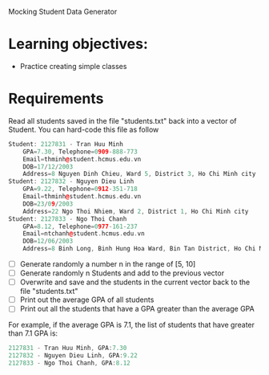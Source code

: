 Mocking Student Data Generator

# Learning objectives:
* Practice creating simple classes 

# Requirements

Read all students saved in the file "students.txt" back into a vector of Student. You can hard-code this file as follow

```C++
Student: 2127831 - Tran Huu Minh
    GPA=7.30, Telephone=0909-888-773
    Email=thminh@student.hcmus.edu.vn
    DOB=17/12/2003
    Address=8 Nguyen Dinh Chieu, Ward 5, District 3, Ho Chi Minh city
Student: 2127832 - Nguyen Dieu Linh
    GPA=9.22, Telephone=0912-351-718
    Email=thminh@student.hcmus.edu.vn
    DOB=23/09/2003
    Address=22 Ngo Thoi Nhiem, Ward 2, District 1, Ho Chi Minh city 
Student: 2127833 - Ngo Thoi Chanh
    GPA=8.12, Telephone=0977-161-237
    Email=ntchanh@student.hcmus.edu.vn
    DOB=12/06/2003
    Address=8 Binh Long, Binh Hung Hoa Ward, Bin Tan District, Ho Chi Minh city
```

- [ ]  Generate randomly a number n in the range of [5, 10]
- [ ]  Generate randomly n Students and add to the previous vector
- [ ]  Overwrite and save and the students in the current vector back to the file "students.txt"
- [ ]  Print out the average GPA of all students
- [ ]  Print out all the students that have a GPA greater than the average GPA

For example, if the average GPA is 7.1, the list of students that have greater than 7.1 GPA is:

```C++
2127831 - Tran Huu Minh, GPA:7.30
2127832 - Nguyen Dieu Linh, GPA:9.22
2127833 - Ngo Thoi Chanh, GPA:8.12
```
